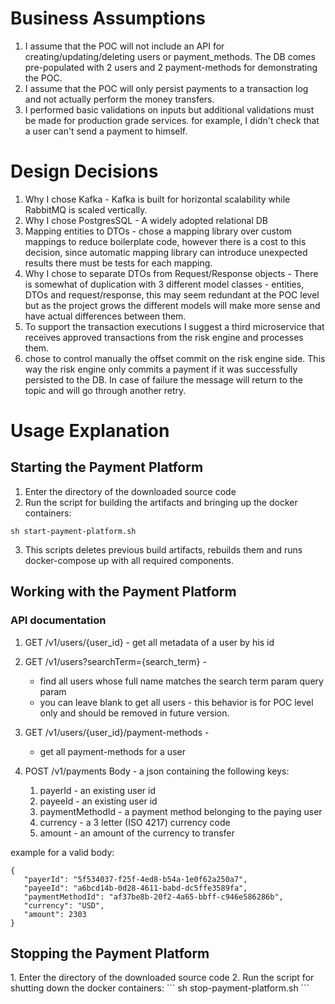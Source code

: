 <h1>Business Assumptions</h1>

1. I assume that the POC will not include an API for creating/updating/deleting users or payment_methods. 
The DB comes pre-populated with 2 users and 2 payment-methods for demonstrating the POC.
2. I assume that the POC will only persist payments to a transaction log and not actually perform the money transfers. 
3. I performed basic validations on inputs but additional validations must be made for production grade services.
for example, I didn't check that a user can't send a payment to himself. 


<h1>Design Decisions</h1>

1. Why I chose Kafka - Kafka is built for horizontal scalability while RabbitMQ is scaled vertically.
2. Why I chose PostgresSQL - A widely adopted relational DB
3. Mapping entities to DTOs - chose a mapping library over custom mappings to reduce boilerplate code, however there is a cost to this decision, since automatic mapping library can introduce unexpected results there must be tests for each mapping.
4. Why I chose to separate DTOs from Request/Response objects - There is somewhat of duplication with 3 different model classes - entities, DTOs and request/response, this may seem redundant at the POC level but as the project grows the different models will make more sense and have actual differences between them.
5. To support the transaction executions I suggest a third microservice that receives approved transactions from the risk engine and processes them.
6. chose to control manually the offset commit on the risk engine side. This way the risk engine only commits a payment if it was successfully persisted to the DB. In case of failure the message will return to the topic and will go through another retry.


<h1>Usage Explanation</h1>

<h2>Starting the Payment Platform</h2>

1. Enter the directory of the downloaded source code
2. Run the script for building the artifacts and bringing up the docker containers:
```
sh start-payment-platform.sh
```
3. This scripts deletes previous build artifacts, rebuilds them and runs docker-compose up with all required components.

<h2>Working with the Payment Platform</h2>

<h3>API documentation</h3>

1. GET /v1/users/{user_id} - get all metadata of a user by his id

2. GET /v1/users?searchTerm={search_term} - 
   - find all users whose full name matches the search term param query param
   - you can leave blank to get all users - this behavior is for POC level only and should be removed in future version.

3. GET /v1/users/{user_id}/payment-methods -
   - get all payment-methods for a user 

4. POST /v1/payments
Body - a json containing the following keys:
   1. payerId - an existing user id
   2. payeeId - an existing user id
   3. paymentMethodId - a payment method belonging to the paying user
   4. currency - a 3 letter (ISO 4217) currency code
   5. amount - an amount of the currency to transfer

example for a valid body:
```
{
   "payerId": "5f534037-f25f-4ed8-b54a-1e0f62a250a7",
   "payeeId": "a6bcd14b-0d28-4611-babd-dc5ffe3589fa",
   "paymentMethodId": "af37be8b-20f2-4a65-bbff-c946e586286b",
   "currency": "USD",
   "amount": 2303
}
```


<h2>Stopping the Payment Platform</h2>
1. Enter the directory of the downloaded source code
2. Run the script for shutting down the docker containers:
```
sh stop-payment-platform.sh
```

